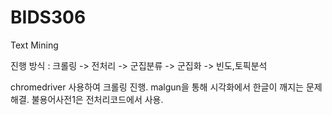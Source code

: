 # BIDS306
Text Mining

진행 방식 : 
크롤링 -> 전처리 -> 군집분류 -> 군집화 -> 빈도,토픽분석

chromedriver 사용하여 크롤링 진행.
malgun을 통해 시각화에서 한글이 깨지는 문제 해결.
불용어사전1은 전처리코드에서 사용.
